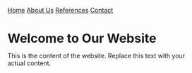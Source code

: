 <!DOCTYPE html>
<html lang="en">
<head>
<title>Vertical Navigation Menu</title>
<meta charset="utf-8">
<meta name="viewport" content="width=device-width, initial-scale=1">
<style>
* {
  box-sizing: border-box;
  margin: 0;
  padding: 0;
}

body {
  font-family: Arial, sans-serif;
}

/* Style the navigation container */
.navbar {
  background-color: #333;
  width: 200px;
  position: fixed;
  top: 0;
  left: 0;
  height: 100%;
  padding-top: 20px;
}

/* Style the navigation links */
.navbar a {
  display: block;
  padding: 10px 20px;
  color: white;
  text-decoration: none;
  transition: background-color 0.3s;
}

/* Change background color on hover */
.navbar a:hover {
  background-color: #555;
  border-radius: 50%;
}

/* Add animation */
.navbar a:hover::before {
  content: '';
  position: absolute;
  width: 20px;
  height: 20px;
  border-radius: 50%;
  background-color: #555;
  animation: pulse 0.5s infinite alternate;
}

/* Keyframe animation */
@keyframes pulse {
  0% {
    transform: scale(1);
    opacity: 0.7;
  }
  100% {
    transform: scale(1.5);
    opacity: 0;
  }
}

/* Style the content */
.content {
  margin-left: 220px; /* Adjusted to accommodate the width of the navbar */
  padding: 20px;
}

/* Style the header */
.header {
  background-color: #f1f1f1;
  padding: 20px;
  text-align: center;
}
</style>
</head>
<body>

<div class="navbar">
  <a href="#home">Home</a>
  <a href="#about">About Us</a>
  <a href="#references">References</a>
  <a href="#contact">Contact</a>
</div>

<div class="content">
  <div class="header">
    <h1>Welcome to Our Website</h1>
  </div>
  <p>This is the content of the website. Replace this text with your actual content.</p>
</div>

</body>
</html>
